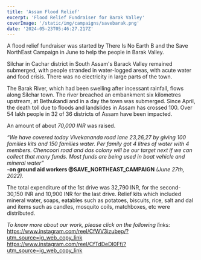 ```yaml
---
title: 'Assam Flood Relief'
excerpt: 'Flood Relief Fundraiser for Barak Valley'
coverImage: '/static/img/campaigns/savebarak.png'
date: '2024-05-23T05:46:27.217Z'
---
```


A flood relief fundraiser was started by There Is No Earth B and the Save NorthEast Campaign in June to help the people in Barak Valley.<br /> 

Silchar in Cachar district in South Assam's Barack Valley remained submerged, with people stranded in water-logged areas, with acute water and food crisis. There was no electricity in large parts of the town.

The Barak River, which had been swelling after incessant rainfall, flows along Silchar town. The river breached an embankment six kilometres upstream, at Bethukandi and in a day the town was submerged. Since April, the death toll due to floods and landslides in Assam has crossed 100. Over 54 lakh people in 32 of 36 districts of Assam have been impacted. 

An amount of about *70,000 INR* was raised. 

*“We have covered today Vivekananda road lane 23,26,27 by giving 100 families kits and 150 families water. Per family got 4 litres of water with 4 members. Chencoori road and das colony will be our target next if we can collect that many funds. Most funds are being used in boat vehicle and mineral water”* <br />
**-on ground aid workers @SAVE_NORTHEAST_CAMPAIGN** *(June 27th, 2022).* 

The total expenditure of the 1st drive was 32,790 INR, for the second- 30,150 INR and 10,900 INR for the last drive. Relief kits which included mineral water, soaps, eatables such as potatoes, biscuits, rice, salt and dal and items such as candles, mosquito coils, matchboxes, etc were distributed. 

*To know more about our work, please click on the following links:* <br />
https://www.instagram.com/reel/CfWV3izubep/?utm_source=ig_web_copy_link <br />
https://www.instagram.com/reel/CfTdDeDI0Ff/?utm_source=ig_web_copy_link


